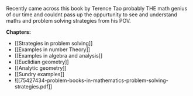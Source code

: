 Recently came across this book by Terence Tao probably THE math genius of our time and couldnt pass up the oppurtunity to see and understand maths and problem solving strategies from his POV.

**Chapters:**
- [[Strategies in problem solving]]
- [[Examples in number Theory]]
- [[Examples in algebra and analysis]]
- [[Euclidian geometry]]
- [[Analytic geometry]]
- [[Sundry examples]]
- ![[75427434-problem-books-in-mathematics-problem-solving-strategies.pdf]]
